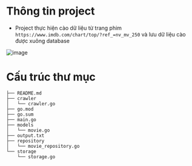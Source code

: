 # Thông tin project

- Project thực hiện cào dữ liệu từ trang phim `https://www.imdb.com/chart/top/?ref_=nv_mv_250` và lưu dữ liệu cào được xuông database

![image](https://user-images.githubusercontent.com/59026656/124407648-acca1d00-dd6e-11eb-98cc-f84425c1381b.png)


# Cấu trúc thư mục

```
├── README.md
├── crawler
│   └── crawler.go
├── go.mod
├── go.sum
├── main.go
├── models
│   └── movie.go
├── output.txt
├── repository
│   └── movie_repository.go
└── storage
    └── storage.go
```
